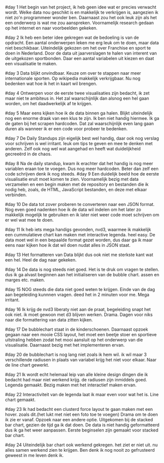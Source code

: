 #day 1
Het begin van het project, ik heb geen idee wat er precies verwacht wordt.
Welke data nou geschikt is en makkelijk te verkrijgen is, aangezien ik niet zo'n programmeer wonder ben.
Daarnaast zou het ook leuk zijn als het een onderwerp is wat me zou aanspreken.
Voornamelijk research gedaan op het internet en naar voorbeelden gekeken.

#day 2
Ik heb een beter idee gekregen wat de bedoeling is van de opdracht.
Een aantal onderwerpen leken me erg leuk om te doen, maar data niet beschikbaar.
Uiteindelijk gekozen om het over Franchise en sport te doen in Nederland. Door de data uit jaarverslagen te halen van interent
van de uitgekozen sportbonden. Daar een aantal variabelen uit kiezen en daat een visualisatie te maken.

#day 3
Data blijkt onvindbaar. Keuze om over te stappen naar meer internationale sporten.
Op wikipedia makkelijk verkrijgbaar. Nu nog bedenken wat hoe ik het in kaart wil brengen.

#day 4
Ontwerpen voor de eerste twee visualisaties zijn bedacht, ik zet maar niet te ambiteus in. Het zal waarschijnlijk dan alsnog een hel gaan worden, om het daadwerkelijk af te krijgen.

#day 5
Maar eens kijken hoe ik de data binnen ga halen.
Blijkt uiteindelijk nog een enorme draak van een klus te zijn. Ik ben niet handig hiermee.
Ik ga de gaten bij het scrapen hardcoden. Dat zal waarschijnlijk even lang gaan duren als wanneer ik er een code voor probeer te bedenken.

#day 7
De Daily Standups zijn eigelijk best wel handig, daar ook nog verslag voor schrijven is wel irritant.
leuk om tips te geven en mee te denken met anderen.
Zelf ook nog wel wat aangehad en heeft wat duidelijkheid gecreeërd in de chaos.

#day 8
Na de daily standup, kwam ik erachter dat het handig is nog meer variablen eraan toe te voegen.
Dus nog meer hardcoden. Beter dan zelf een code schrijven denk ik nog steeds.
#day 9
Een duidelijk beeld hoe de eerste visualisatie eruit moet komen te zien.
Voornamelijk bezig met data verzamelen en een begin maken met de repository en bestanden die ik nodig heb,
zoals, de HTML, JavaScript bestanden, en deze met elkaar verbinden.

#day 10
De data tot zover proberen te converteren naar een JSON format. Nog even goed nadenken hoe ik de data wil indelen
om het later zo makkelijk mogelijk te gebruiken en ik later niet weer code moet schrijven om er wel wat mee te doen.

#day 11
Ik heb iets mega handigs gevonden, nvd3, waarmee ik makkelijk een cummulatieve chart kan maken met interactive legenda. heel easy.
De data moet wel in een bepaalde format gezet worden, dus daar ga ik maar eens naar kijken hoe ik dat wil doen nudat alles in JSON staat.

#day 13
Het formatteren van Data blijkt dus ook niet me sterkste kant wat een hel.
Heel de dag naar gekeken.

#day 14
De data is nog steeds niet goed. Het is te druk om vragen te stellen.
dus ik ga alvast beginnen aan het initialiseren van de bubble chart.
assen en marges etc. maken.

#day 15
NOG steeds die data niet goed weten te krijgen.
Einde van de dag aan begeleiding kunnnen vragen. deed het in 2 minuten voor me.
Mega irritant.

#day 16
Ik krijg de nvd3 liberaty niet aan de praat, begeleiding snapt het ook niet.
ik moet gewoon met d3 blijven werken. Drama. Dagen voor niks naar die formattering van data zitten kijken.

#day 17
De bubblechart staat in de kinderschoenen.
Daarnaast opzoek gegaan naar een mooie CSS layout, het moet een beetje stoer en sportieve uitstraling hebben
zodat het mooi aansluit op het onderwerp van die visualisatie. Daarnaast bezig met het implementeren ervan.

#day 20
de bubblechart is nog lang niet zoals ik hem wil. ik wil maar 3 verschillende radiusen in plaats van variabel
krijg het niet voor elkaar.
Naar de line chart gewerkt.

#day 21
Ik wordt echt helemaal leip van alle kleine design dingen die ik bedacht had maar niet werkend krijg.
de radiusen zijn inmiddels goed. Legenda gemaakt.
Bezig maken met het interactief maken ervan.

#day 22
Interactiviteit van de legenda laat ik maar even voor wat het is.
Line chart gemaakt.

#day 23
Ik had bedacht een clusterd force layout te gaan maken met een hover.
zoals dit.(het lukt met niet een foto toe te voegen)
Drama om te doen ik zie er vanaf. Opzoek naar een andere optie.
Uitgekomen bij de stacked bar chart, gezien de tijd ga ik dat doen.
De data is niet handig geformatteerd dus ik ga het weer aanpassen.
Eerste beginselen zijn gemaakt voor stacked bar chart.

#day 24
Uiteindelijk bar chart ook werkend gekregen. het ziet er niet uit.
nu alles samen werkend zien te krijgen. Ben denk ik nog nooit zo gefrusteerd geweest in me leven denk ik.

<div class="row">
                <div class="col-md-4" id = "forcechart" >
                    <script src = "forcechart.js"></script>
                </div>
                <div class="col-md-4" id = "chart2" >
                    <script src="chart2.js"></script>
                </div>
                <div class="col-md-4" id = "chart1">
                    <script src="chart1.js" ></script>
                </div>
            </div>

